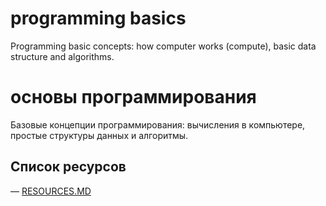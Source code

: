 # programming basics
Programming basic concepts: how computer works (compute), basic data structure and algorithms.

# основы программирования
Базовые концепции программирования: вычисления в компьютере, простые структуры данных и алгоритмы.


## Список ресурсов
— [RESOURCES.MD](./book/ru/RESOURCES.MD)
